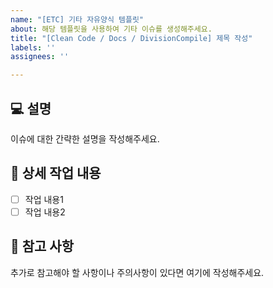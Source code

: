 ```yaml
---
name: "[ETC] 기타 자유양식 템플릿"
about: 해당 템플릿을 사용하여 기타 이슈를 생성해주세요.
title: "[Clean Code / Docs / DivisionCompile] 제목 작성"
labels: ''
assignees: ''

---
```


## 💻 설명
이슈에 대한 간략한 설명을 작성해주세요.

## 🔨 상세 작업 내용
- [ ] 작업 내용1
- [ ] 작업 내용2

## 📄 참고 사항

추가로 참고해야 할 사항이나 주의사항이 있다면 여기에 작성해주세요.
